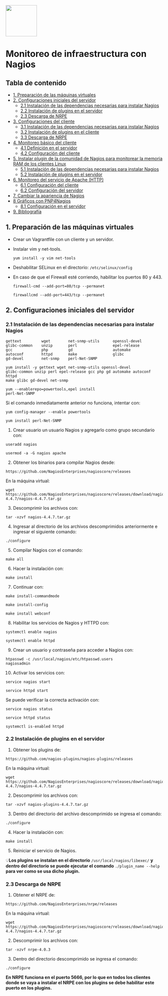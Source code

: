 <img src="https://www.nagios.org/wp-content/uploads/2015/06/Nagios-Logo.jpg" width="100" height="100">

# Monitoreo de infraestructura con Nagios

## Tabla de contenido

- [1. Preparación de las máquinas virtuales](#1-prep)
- [2. Configuraciones iniciales del servidor](#2-conf)
  * [2.1 Instalación de las dependencias necesarias para instalar Nagios](#21-ins)
  * [2.2 Instalación de plugins en el servidor](#22-inst)
  * [2.3 Descarga de NRPE](#23-desc)
- [3. Configuraciones del cliente](#3-confc)
  * [3.1 Instalación de las dependencias necesarias para instalar Nagios](#31-inscl)
  * [3.2 Instalación de plugins en el cliente](#32-instcl)
  * [3.3 Descarga de NRPE](#33-descn)
- [4. Monitoreo básico del cliente](#4-moni)
  * [4.1 Definición en el servidor](#41-defs)
  * [4.2 Configuración del cliente](#42-confcll)
- [5. Instalar plugin de la comunidad de Nagios para monitorear la memoria RAM de los clientes Linux](#5-insplu)
  * [5.1 Instalación de las dependencias necesarias para instalar Nagios](#51-insdep)
  * [5.2 Instalación de plugins en el servidor](#52-inspser)
- [6. Monitoreo del servicio de Apache (HTTP)](#6-insplu)
  * [6.1 Configuración del cliente](#61-confcli)
  * [6.2 Configuración del servidor](#62-confser)
- [7. Cambiar la apariencia de Nagios](#7-apar)
- [8 Gráficos con PNP4Nagios](#8-grafic)
  * [8.1 Configuración en el servidor](#81-confserver)
- [9. Bibliografía](#9-bibl)

<a name="1-prep"></a>
## 1. Preparación de las máquinas virtuales

- Crear un Vagrantfile con un cliente y un servidor.

- Instalar vim y net-tools.

  <code>yum install -y vim net-tools</code>

- Deshabilitar SELinux en el directorio: <code>/etc/selinux/config</code>

- En caso de que el Firewall esté corriendo, habilitar los puertos 80 y 443.

  <code>firewall-cmd --add-port=80/tcp --permanet</code>

  <code>firewallcmd --add-port=443/tcp --permanet</code>

<a name="2-conf"></a>
## 2. Configuraciones iniciales del servidor

<a name="21-ins"></a>
### 2.1 Instalación de las dependencias necesarias para instalar Nagios

```
gettext         wget        net-snmp-utils      openssl-devel
glibc-common    unzip       perl                epel-release
gcc             php         gd                  automake
autoconf        httpd       make                glibc
gd-devel        net-snmp    perl-Net-SNMP
```
<code>yum install -y gettext wget net-snmp-utils openssl-devel glibc-common unzip perl epel-release gcc php gd automake autoconf httpd make glibc
gd-devel net-snmp</code>

<code>yum --enablerepo=powertools,epel install perl-Net-SNMP</code>

Si el comando inmediatamente anterior no funciona, intentar con:

<code>yum config-manager --enable powertools</code>

<code>yum install perl-Net-SNMP</code>

1. Crear usuario un usuario Nagios y agregarlo como grupo secundario con:

  <code>useradd nagios</code>

  <code>usermod -a -G nagios apache</code>

2. Obtener los binarios para compilar Nagios desde:

```
https://github.com/NagiosEnterprises/nagioscore/releases
```

En la máquina virtual:

```
wget https://github.com/NagiosEnterprises/nagioscore/releases/download/nagios-4.4.7/nagios-4.4.7.tar.gz
```

3. Descomprimir los archivos con:

<code>tar -xzvf nagios-4.4.7.tar.gz</code>

4. Ingresar al directorio de los archivos descomprimidos anteriormente e ingresar el siguiente comando:

<code>./configure</code>

5. Compilar Nagios con el comando:

<code>make all</code>

6. Hacer la instalación con:

<code>make install</code>

7. Continuar con: 

<code>make install-commandmode</code>

<code>make install-config</code>

<code>make install webconf</code>

8. Habilitar los servicios de Nagios y HTTPD con: 

<code>systemctl enable nagios</code>

<code>systemctl enable httpd</code>

9. Crear un usuario y contraseña para acceder a Nagios con: 

<code>htpasswd -c /usr/local/nagios/etc/htpasswd.users nagiosadmin</code>

10. Activar los servicios con:

<code>service nagios start</code>

<code>service httpd start</code>

Se puede verificar la correcta activación con:

<code>service nagios status</code>

<code>service httpd status</code>

<code>systemctl is-enabled httpd</code>


<a name="22-inst"></a>
### 2.2 Instalación de plugins en el servidor

1. Obtener los plugins de:

```
https://github.com/nagios-plugins/nagios-plugins/releases
```

En la máquina virtual:

```
wget https://github.com/NagiosEnterprises/nagioscore/releases/download/nagios-4.4.7/nagios-4.4.7.tar.gz
```

2. Descomprimir los archivos con:

<code>tar -xzvf nagios-plugins-4.4.7.tar.gz</code>

3. Dentro del directorio del archivo descomprimido se ingresa el comando:

<code>./configure</code>

4. Hacer la instalación con:

<code>make install</code>

5. Reiniciar el servicio de Nagios.


💡**Los plugins se instalan en el directorio** <code>/usr/local/nagios/libexec/</code> **y dentro del directorio se puede ejecutar el comando**
<code>./plugin_name --help</code> **para ver como se usa dicho plugin.**

<a name="23-desc"></a>
### 2.3 Descarga de NRPE

1. Obtener el NRPE de:

```
https://github.com/NagiosEnterprises/nrpe/releases
```

En la máquina virtual:

```
wget https://github.com/NagiosEnterprises/nagioscore/releases/download/nagios-4.4.7/nagios-4.4.7.tar.gz
```

2. Descomprimir los archivos con:

<code>tar -xzvf nrpe-4.0.3</code>

3. Dentro del directorio descomprimido se ingresa el comando:

<code>./configure</code>

**En NRPE funciona en el puerto 5666, por lo que en todos los clientes donde se vaya a instalar el NRPE con los plugins
se debe habilitar este puerto en los plugins.**










